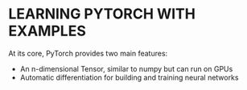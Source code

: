 # LEARNING PYTORCH WITH EXAMPLES

At its core, PyTorch provides two main features:

- An n-dimensional Tensor, similar to numpy but can run on GPUs
- Automatic differentiation for building and training neural networks